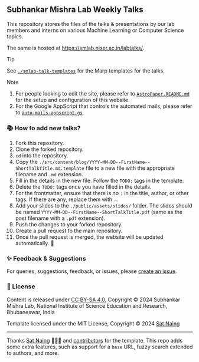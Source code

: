 ## Subhankar Mishra Lab Weekly Talks

This repository stores the files of the talks & presentations by our lab members and interns on various Machine Learning or Computer Science topics.

The same is hosted at https://smlab.niser.ac.in/labtalks/.

> [!TIP]
> See [`./smlab-talk-templates`](./smlab-talk-templates) for the Marp templates for the talks.

> [!NOTE]
> 1. For people looking to edit the site, please refer to [`AstroPaper.README.md`](./AstroPaper.README.md) for the setup and configuration of this website.
> 2. For the Google AppScript that controls the automated mails, please refer to [`auto-mails-appscript.gs`](./AppScript/auto-mails-appscript.gs).


### 📚 How to add new talks?

1. Fork this repository.
2. Clone the forked repository.
3. `cd` into the repository.
4. Copy the `./src/content/blog/YYYY-MM-DD--FirstName--ShortTalkTitle.md.template` file to a new file with the appropriate filename and `.md` extension.
5. Fill in the details in the new file. Follow the `TODO:` tags in the template.
6. Delete the `TODO:` tags once you have filled in the details.
7. For the frontmatter, ensure that there is no `:` in the title, author, or other tags. If there are any, replace them with ` - `.
8. Add your slides to the `./public/assets/slides/` folder. The slides should be named `YYYY-MM-DD--FirstName--ShortTalkTitle.pdf` (same as the post filename with a `.pdf` extension).
9. Push the changes to your forked repository.
10. Create a pull request to the main repository.
11. Once the pull request is merged, the website will be updated automatically. 🥳

### ✨ Feedback & Suggestions

For queries, suggestions, feedback, or issues, please [create an issue](https://github.com/JeS24/smlab-talks/issues/new).

### 📜 License

Content is released under [CC BY-SA 4.0](https://creativecommons.org/licenses/by-sa/4.0/), Copyright © 2024 Subhankar Mishra Lab, National Institute of Science Education and Research, Bhubaneswar, India

Template licensed under the MIT License, Copyright © 2024 [Sat Naing](https://satnaing.dev)

---
Thanks [Sat Naing](https://satnaing.dev) 👨🏻‍💻 and [contributors](https://github.com/satnaing/astro-paper/graphs/contributors) for the template. This repo adds some extra features, such as support for a `base` URL, fuzzy search extended to authors, and more.
